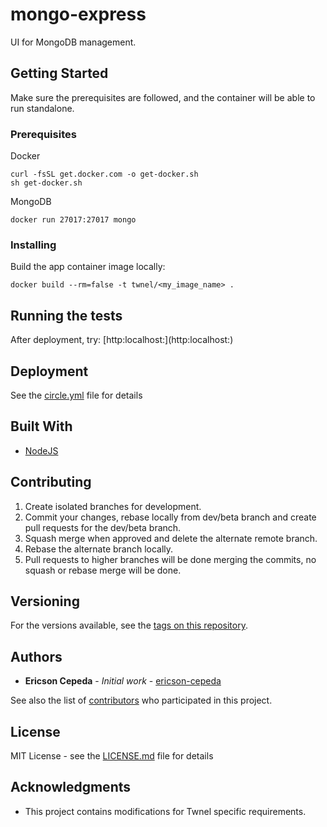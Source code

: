 # mongo-express

UI for MongoDB management.

## Getting Started

Make sure the prerequisites are followed, and the container will be able to run standalone.

### Prerequisites

Docker

```
curl -fsSL get.docker.com -o get-docker.sh
sh get-docker.sh
```

MongoDB

```
docker run 27017:27017 mongo
```

### Installing

Build the app container image locally:

```
docker build --rm=false -t twnel/<my_image_name> .
```

## Running the tests

After deployment, try: [http:localhost:<standalone port>](http:localhost:<standalone port>)

## Deployment

See the [circle.yml](circle.yml) file for details

## Built With

* [NodeJS](http://nodejs.org)

## Contributing

1. Create isolated branches for development.
2. Commit your changes, rebase locally from dev/beta branch and create pull requests for the dev/beta branch.
3. Squash merge when approved and delete the alternate remote branch.
4. Rebase the alternate branch locally.
5. Pull requests to higher branches will be done merging the commits, no squash or rebase merge will be done.

## Versioning

For the versions available, see the [tags on this repository](https://github.com/Twnel/mongo-express/tags). 

## Authors

* **Ericson Cepeda** - *Initial work* - [ericson-cepeda](https://github.com/ericson-cepeda)

See also the list of [contributors](https://github.com/Twnel/mongo-express/contributors) who participated in this project.

## License

MIT License - see the [LICENSE.md](LICENSE.md) file for details

## Acknowledgments

* This project contains modifications for Twnel specific requirements.
